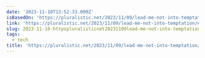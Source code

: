 ```yaml
---
date: '2023-11-10T13:52:33.000Z'
isBasedOn: 'https://pluralistic.net/2023/11/09/lead-me-not-into-temptation/#chamberlain'
link: 'https://pluralistic.net/2023/11/09/lead-me-not-into-temptation/#chamberlain'
slug: 2023-11-10-httpspluralisticnet20231109lead-me-not-into-temptationchamberlain
tags:
  - tech
title: 'https://pluralistic.net/2023/11/09/lead-me-not-into-temptation/#chamberlain'
---
```


